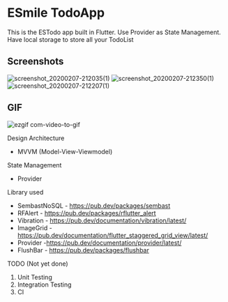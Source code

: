 # ESmile TodoApp

This is the ESTodo app built in Flutter. Use Provider as State Management. Have local storage to store all your TodoList

## Screenshots

![screenshot_20200207-212035(1)](https://user-images.githubusercontent.com/14199227/74034569-837b5500-49f3-11ea-9eb7-bb859fef3b0a.jpg)
![screenshot_20200207-212350(1)](https://user-images.githubusercontent.com/14199227/74034583-8f671700-49f3-11ea-84f1-aa14815c29b5.jpg)
![screenshot_20200207-212207(1)](https://user-images.githubusercontent.com/14199227/74034602-98f07f00-49f3-11ea-8217-68b787956a5c.jpg)



## GIF

![ezgif com-video-to-gif](https://user-images.githubusercontent.com/14199227/74035190-c4279e00-49f4-11ea-9e94-8573ea2085e1.gif)


Design Architecture
- MVVM (Model-View-Viewmodel)

State Management
- Provider

Library used
  - SembastNoSQL - https://pub.dev/packages/sembast
  - RFAlert - https://pub.dev/packages/rflutter_alert
  - Vibration - https://pub.dev/documentation/vibration/latest/
  - ImageGrid - https://pub.dev/documentation/flutter_staggered_grid_view/latest/
  - Provider -https://pub.dev/documentation/provider/latest/
  - FlushBar - https://pub.dev/packages/flushbar
  
  
TODO (Not yet done)
1. Unit Testing
2. Integration Testing
3. CI

